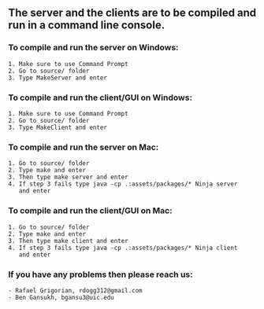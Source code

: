 ## The server and the clients are to be compiled and run in a command line console.

### To compile and run the server on Windows:
    1. Make sure to use Command Prompt
    2. Go to source/ folder
    3. Type MakeServer and enter

### To compile and run the client/GUI on Windows:
    1. Make sure to use Command Prompt
    2. Go to source/ folder
    3. Type MakeClient and enter

### To compile and run the server on Mac:
    1. Go to source/ folder
    2. Type make and enter
    3. Then type make server and enter
    4. If step 3 fails type java -cp .:assets/packages/* Ninja server
       and enter

### To compile and run the client/GUI on Mac:
    1. Go to source/ folder
    2. Type make and enter
    3. Then type make client and enter
    4. If step 3 fails type java -cp .:assets/packages/* Ninja client
       and enter

### If you have any problems then please reach us:
    - Rafael Grigorian, rdogg312@gmail.com
    - Ben Gansukh, bgansu3@uic.edu
